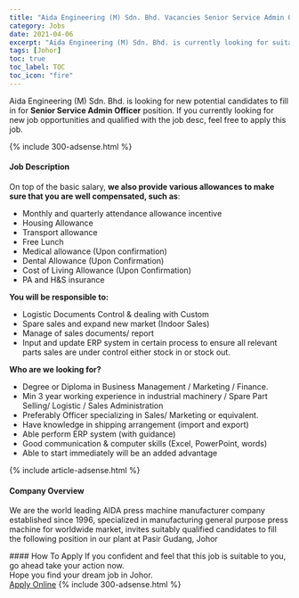 ```yaml
---
title: "Aida Engineering (M) Sdn. Bhd. Vacancies Senior Service Admin Officer" 
category: Jobs 
date: 2021-04-06 
excerpt: "Aida Engineering (M) Sdn. Bhd. is currently looking for suitable person to fill in the Senior Service Admin Officer which based in Johor" 
tags: [Johor] 
toc: true 
toc_label: TOC 
toc_icon: "fire" 
--- 
```


<p>Aida Engineering (M) Sdn. Bhd. is looking for new potential candidates to fill in for <b>Senior Service Admin Officer</b> position. If you currently looking for new job opportunities and qualified with the job desc, feel free to apply this job.
</p>{% include 300-adsense.html %} 
<div><div><h4>Job Description</h4></div><div><div><span><div><p>On top of the basic salary,&#160;<strong>we also provide various allowances to make sure that you are well compensated, such as</strong>:</p><ul><li>Monthly and quarterly attendance allowance incentive</li><li>Housing Allowance&#160;</li><li>Transport allowance</li><li>Free Lunch</li><li>Medical allowance (Upon confirmation)</li><li>Dental Allowance (Upon Confirmation)</li><li>Cost of Living Allowance (Upon Confirmation)</li><li>PA and H&amp;S insurance&#160;</li></ul><p><strong>You will be responsible to:</strong></p><ul><li>Logistic Documents Control &amp; dealing with Custom</li><li>Spare sales and expand new market (Indoor Sales)</li><li>Manage of sales documents/ report</li><li>Input and update ERP system in certain process to ensure all relevant parts&#160;sales are under control either stock in or stock out.</li></ul><p><strong>Who are we looking for?</strong></p><ul><li>Degree or Diploma in Business Management / Marketing / Finance.</li><li>Min 3 year working experience in industrial machinery / Spare Part Selling/ Logistic / Sales Administration</li><li>Preferably Officer specializing in Sales/ Marketing or equivalent.</li><li>Have knowledge in shipping arrangement (import and export)</li><li>Able perform ERP system (with guidance)</li><li>Good communication &amp; computer skills (Excel, PowerPoint, words)</li><li>Able to start immediately will be an added advantage</li></ul></div></span></div></div></div> 
{% include article-adsense.html %} 
<div><div><h4>Company Overview</h4></div><div><div><span><div><p>We are the world leading AIDA press machine manufacturer company established since 1996, specialized in manufacturing general purpose press machine for worldwide market, invites suitably qualified candidates to fill the following position in our plant at Pasir Gudang, Johor</p></div></span></div></div></div> 
#### How To Apply 
If you confident and feel that this job is suitable to you, go ahead take your action now. <br/> 
Hope you find your dream job in Johor. <br/> 
<a href="https://www.jobstreet.com.my/en/job/senior-service-admin-officer-4527261?jobId=jobstreet-my-job-4527261&" class="btn btn--info" target="_blank" rel="nofollow noopenner">Apply Online</a> 
{% include 300-adsense.html %} 